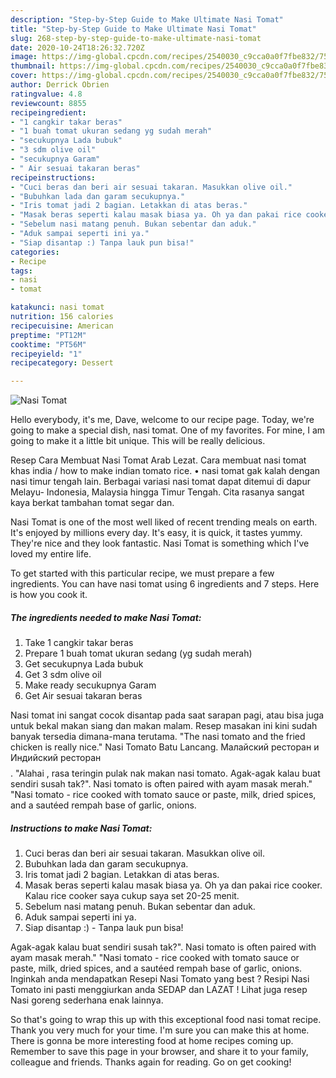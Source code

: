 ```yaml
---
description: "Step-by-Step Guide to Make Ultimate Nasi Tomat"
title: "Step-by-Step Guide to Make Ultimate Nasi Tomat"
slug: 268-step-by-step-guide-to-make-ultimate-nasi-tomat
date: 2020-10-24T18:26:32.720Z
image: https://img-global.cpcdn.com/recipes/2540030_c9cca0a0f7fbe832/751x532cq70/nasi-tomat-foto-resep-utama.jpg
thumbnail: https://img-global.cpcdn.com/recipes/2540030_c9cca0a0f7fbe832/751x532cq70/nasi-tomat-foto-resep-utama.jpg
cover: https://img-global.cpcdn.com/recipes/2540030_c9cca0a0f7fbe832/751x532cq70/nasi-tomat-foto-resep-utama.jpg
author: Derrick Obrien
ratingvalue: 4.8
reviewcount: 8855
recipeingredient:
- "1 cangkir takar beras"
- "1 buah tomat ukuran sedang yg sudah merah"
- "secukupnya Lada bubuk"
- "3 sdm olive oil"
- "secukupnya Garam"
- " Air sesuai takaran beras"
recipeinstructions:
- "Cuci beras dan beri air sesuai takaran. Masukkan olive oil."
- "Bubuhkan lada dan garam secukupnya."
- "Iris tomat jadi 2 bagian. Letakkan di atas beras."
- "Masak beras seperti kalau masak biasa ya. Oh ya dan pakai rice cooker. Kalau rice cooker saya cukup saya set 20-25 menit."
- "Sebelum nasi matang penuh. Bukan sebentar dan aduk."
- "Aduk sampai seperti ini ya."
- "Siap disantap :) Tanpa lauk pun bisa!"
categories:
- Recipe
tags:
- nasi
- tomat

katakunci: nasi tomat 
nutrition: 156 calories
recipecuisine: American
preptime: "PT12M"
cooktime: "PT56M"
recipeyield: "1"
recipecategory: Dessert

---
```



![Nasi Tomat](https://img-global.cpcdn.com/recipes/2540030_c9cca0a0f7fbe832/751x532cq70/nasi-tomat-foto-resep-utama.jpg)

Hello everybody, it's me, Dave, welcome to our recipe page. Today, we're going to make a special dish, nasi tomat. One of my favorites. For mine, I am going to make it a little bit unique. This will be really delicious.

Resep Cara Membuat Nasi Tomat Arab Lezat. Cara membuat nasi tomat khas india / how to make indian tomato rice. • nasi tomat gak kalah dengan nasi timur tengah lain. Berbagai variasi nasi tomat dapat ditemui di dapur Melayu- Indonesia, Malaysia hingga Timur Tengah. Cita rasanya sangat kaya berkat tambahan tomat segar dan.

Nasi Tomat is one of the most well liked of recent trending meals on earth. It's enjoyed by millions every day. It's easy, it is quick, it tastes yummy. They're nice and they look fantastic. Nasi Tomat is something which I've loved my entire life.


To get started with this particular recipe, we must prepare a few ingredients. You can have nasi tomat using 6 ingredients and 7 steps. Here is how you cook it.

<!--inarticleads1-->

##### The ingredients needed to make Nasi Tomat:

1. Take 1 cangkir takar beras
1. Prepare 1 buah tomat ukuran sedang (yg sudah merah)
1. Get secukupnya Lada bubuk
1. Get 3 sdm olive oil
1. Make ready secukupnya Garam
1. Get  Air sesuai takaran beras


Nasi tomat ini sangat cocok disantap pada saat sarapan pagi, atau bisa juga untuk bekal makan siang dan makan malam. Resep masakan ini kini sudah banyak tersedia dimana-mana terutama. &#34;The nasi tomato and the fried chicken is really nice.&#34; Nasi Tomato Batu Lancang. Малайский ресторан и Индийский ресторан$$$$. &#34;Alahai , rasa teringin pulak nak makan nasi tomato. Agak-agak kalau buat sendiri susah tak?&#34;. Nasi tomato is often paired with ayam masak merah.&#34; &#34;Nasi tomato - rice cooked with tomato sauce or paste, milk, dried spices, and a sautéed rempah base of garlic, onions. 

<!--inarticleads2-->

##### Instructions to make Nasi Tomat:

1. Cuci beras dan beri air sesuai takaran. Masukkan olive oil.
1. Bubuhkan lada dan garam secukupnya.
1. Iris tomat jadi 2 bagian. Letakkan di atas beras.
1. Masak beras seperti kalau masak biasa ya. Oh ya dan pakai rice cooker. Kalau rice cooker saya cukup saya set 20-25 menit.
1. Sebelum nasi matang penuh. Bukan sebentar dan aduk.
1. Aduk sampai seperti ini ya.
1. Siap disantap :) - Tanpa lauk pun bisa!


Agak-agak kalau buat sendiri susah tak?&#34;. Nasi tomato is often paired with ayam masak merah.&#34; &#34;Nasi tomato - rice cooked with tomato sauce or paste, milk, dried spices, and a sautéed rempah base of garlic, onions. Inginkah anda mendapatkan Resepi Nasi Tomato yang best ? Resipi Nasi Tomato ini pasti menggiurkan anda SEDAP dan LAZAT ! Lihat juga resep Nasi goreng sederhana enak lainnya. 

So that's going to wrap this up with this exceptional food nasi tomat recipe. Thank you very much for your time. I'm sure you can make this at home. There is gonna be more interesting food at home recipes coming up. Remember to save this page in your browser, and share it to your family, colleague and friends. Thanks again for reading. Go on get cooking!

